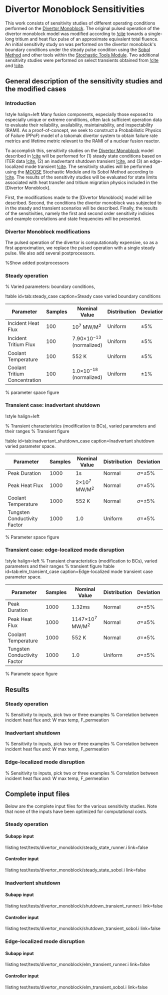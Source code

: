 # Divertor Monoblock Sensitivities 

This work consists of sensitivity studies of different operating conditions performed on the [Divertor Monoblock](https://mooseframework.inl.gov/TMAP8/examples/divertor_monoblock/index.html). The original pulsed operation of the divertor monoblock model was modified according to [!cite](Hodille2021126003) towards a single-long tritium and heat flux pulse of an approximate equivalent total fluence. An initial sensitivity study on was performed on the divertor monoblock's boundary conditions under the steady pulse condition using the [Sobol Method](https://mooseframework.inl.gov/modules/stochastic_tools/examples/sobol.html) and other tools within the [Stochastic Tools Module](https://mooseframework.inl.gov/modules/stochastic_tools/). Two additional sensitivity studies were performed on select transients obtained from [!cite](ELMORSHEDY2024101616) and [!cite](Kessel01092013).

## General description of the sensitivity studies and the modified cases 

### Introduction 

!style halign=left
Many fusion components, especially those exposed to especially unique or extreme conditions, often lack sufficient operation data to evaluate their reliability, availability, maintainability, and inspectability (RAMI). As a proof-of-concept, we seek to  construct a Probabilistic Physics of Failure (PPoF) model of a tokomak divertor system to obtain failure rate metrics and lifetime metric relevant to the RAMI of a nuclear fusion reactor.

To accomplish this, sensitivity studies on the [Divertor Monoblock](https://mooseframework.inl.gov/TMAP8/examples/divertor_monoblock/index.html) model described in [!cite](Shimada2024114438) will be performed for (1) steady state conditions based on ITER data [!cite](Hodille2021126003), (2) an inadvertant shutdown transient [!cite](ELMORSHEDY2024101616), and (3) an edge-localized mode transient [!cite](Kessel01092013). The sensitivity studies will be performed using the [MOOSE](https://mooseframework.inl.gov/) Stochastic Module and its Sobol Method according to [!cite](SALTELLI2002280). The results of the sensitivity studies will be evaluated for state limits associated with heat transfer and tritium migration physics included in the [Divertor Monoblock].

First, the modifications made to the [Divertor Monoblock] model will be described. Second, the conditions the divertor monoblock was subjected to in the steady and transient scenarios will be described. Finally, the results of the sensitivities, namely the first and second order sensitivity indicies and example correlations and state frequencies will be presented.

### Divertor Monoblock modifications 

The pulsed operation of the divertor is computationally expensive, so as a first approximation, we replace the pulsed operation with a single steady pulse. We also add several postprocessors.

%Show added postprocessors

### Steady operation 


% Varied parameters: boundary conditions,

!table id=tab:steady_case
caption=Steady case varied boundary conditions

| Parameter | Samples | Nominal Value | Distribution | Deviation |
| --- | --- | --- | --- | --- |
| Incident Heat Flux | 100 | 10$^{7}$ MW/M$^2$ | Uniform | $\pm$5% |
| Incident Tritium Flux | 100 | 7.90$\times$10$^{-13}$ (normalized) | Uniform | $\pm$5% |
| Coolant Temperature | 100 | 552 K | Uniform | $\pm$5% |
| Coolant Tritium Concentration | 100 | 1.0$\times$10$^{-18}$ (normalized) | Uniform | $\pm$1% |

% parameter space figure

### Transient case: inadvertant shutdown 

!style halign=left

% Transient characteristics (modification to BCs), varied parameters and their ranges
% Transient figure

!table id=tab:inadvertant_shutdown_case
caption=Inadvertant shutdown varied parameter space.

| Parameter | Samples | Nominal Value | Distribution | Deviation |
| --- | --- | --- | --- | --- |
| Peak Duration | 1000 | 1s | Normal | $\sigma$=$\pm$5% |
| Peak Heat Flux | 1000 | 2$\times$10$^{7}$ MW/M$^2$ | Normal | $\sigma$=$\pm$5% |
| Coolant Temperature | 1000 | 552 K | Normal | $\sigma$=$\pm$5% |
| Tungsten Conductivity Factor | 1000 | 1.0 | Uniform | $\sigma$=$\pm$5% |

% Parameter space figure

### Transient case: edge-localized mode disruption 

!style halign=left
% Transient characteristics (modification to BCs), varied parameters and their ranges
% transient figure
!table id=tab:elm_transient_case
caption=Edge-localized mode transient case parameter space.

| Parameter | Samples | Nominal Value | Distribution | Deviation |
| --- | --- | --- | --- | --- |
| Peak Duration | 1000 | 1.32ms | Normal | $\sigma$=$\pm$5% |
| Peak Heat Flux | 1000 | 1147$\times$10$^{7}$ MW/M$^2$ | Normal | $\sigma$=$\pm$5% |
| Coolant Temperature | 1000 | 552 K | Normal | $\sigma$=$\pm$5% |
| Tungsten Conductivity Factor | 1000 | 1.0 | Uniform | $\sigma$=$\pm$5% |
% Paramete space figure
## Results 

### Steady operation 

% Sensitivity to inputs, pick two or three examples
% Correlation between incident heat flux and: W max temp, F_permeation

### Inadvertant shutdown 

% Sensitivity to inputs, pick two or three examples
% Correlation between incident heat flux and: W max temp, F_permeation

### Edge-localized mode disruption 

% Sensitivity to inputs, pick two or three examples
% Correlation between incident heat flux and: W max temp, F_permeation

## Complete input files 

Below are the complete input files for the various sensitivity studies. Note that none of the inputs have been optimized for computational costs.

### Steady operation 

#### Subapp input 

!listing test/tests/divertor_monoblock/steady_state_runner.i link=false

#### Controller input 

!listing test/tests/divertor_monoblock/steady_state_sobol.i link=false

### Inadvertent shutdown 

#### Subapp input

!listing test/tests/divertor_monoblock/shutdown_transient_runner.i link=false

#### Controller input

!listing test/tests/divertor_monoblock/shutdown_transient_sobol.i link=false

### Edge-localized mode disruption

#### Subapp input

!listing test/tests/divertor_monoblock/elm_transient_runner.i link=false

#### Controller input

!listing test/tests/divertor_monoblock/elm_transient_sobol.i link=false

